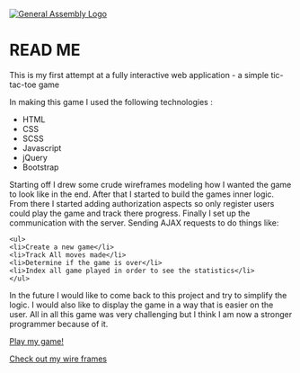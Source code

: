 [![General Assembly Logo](https://camo.githubusercontent.com/1a91b05b8f4d44b5bbfb83abac2b0996d8e26c92/687474703a2f2f692e696d6775722e636f6d2f6b6538555354712e706e67)](https://generalassemb.ly/education/web-development-immersive)

<h1> READ ME </h1>

<p>This is my first attempt at a fully interactive web application - a simple tic-tac-toe game
</p>

<p>In making this game I used the following technologies :
    <ul>
      <li>HTML</li>
      <li>CSS</li>
      <li>SCSS</li>
      <li>Javascript</li>
      <li>jQuery</li>
      <li>Bootstrap</li>
    </ul>
</p>

<p>Starting off I drew some crude wireframes modeling how I wanted the game to look like in the end. After that I started to build the games inner logic. From there I started adding authorization aspects so only register users could play the game and track there progress. Finally I set up the communication with the server. Sending AJAX requests to do things like:

    <ul>
    <li>Create a new game</li>
    <li>Track All moves made</li>
    <li>Determine if the game is over</li>
    <li>Index all game played in order to see the statistics</li>
    </ul>
</p>

<p>In the future I would like to come back to this project and try to simplify the logic. I would also like to display the game in a way that is easier on the user. All in all this game was very challenging but I think I am now a stronger programmer because of it.
</p>

<a href="http://www.github.com">Play my game!</a>

<a href="http://www.imagur.com">Check out my wire frames</a>
